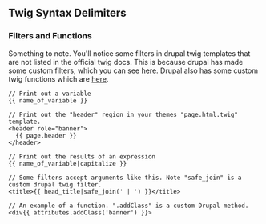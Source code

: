 ## Twig Syntax Delimiters

### Filters and Functions

Something to note. You'll notice some filters in drupal twig templates that are not listed in the official twig docs. This is because drupal has made some custom filters, which you can see [here](https://www.drupal.org/docs/8/theming/twig/filters-modifying-variables-in-twig-templates). Drupal also has some custom twig functions which are [here](https://www.drupal.org/docs/8/theming-drupal-8/using-attributes-in-templates).

```
// Print out a variable
{{ name_of_variable }}

// Print out the "header" region in your themes "page.html.twig" template.
<header role="banner">
  {{ page.header }}
</header>

// Print out the results of an expression
{{ name_of_variable|capitalize }}

// Some filters accept arguments like this. Note "safe_join" is a custom drupal twig filter.
<title>{{ head_title|safe_join(' | ') }}</title>

// An example of a function. ".addClass" is a custom Drupal method.
<div{{ attributes.addClass('banner') }}>


```



